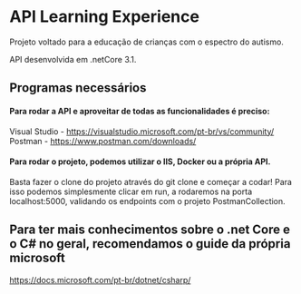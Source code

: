 # API Learning Experience
Projeto voltado para a educação de crianças com o espectro do autismo.

API desenvolvida em .netCore 3.1.

## Programas necessários
#### Para rodar a API e aproveitar de todas as funcionalidades é preciso:
Visual Studio - https://visualstudio.microsoft.com/pt-br/vs/community/
Postman - https://www.postman.com/downloads/

#### Para rodar o projeto, podemos utilizar o IIS, Docker ou a própria API.
Basta fazer o clone do projeto através do git clone e começar a codar!
Para isso podemos simplesmente clicar em run, a rodaremos na porta localhost:5000, validando os endpoints com o projeto PostmanCollection.
<br>
## Para ter mais conhecimentos sobre o .net Core e o C# no geral, recomendamos o guide da própria microsoft
https://docs.microsoft.com/pt-br/dotnet/csharp/
